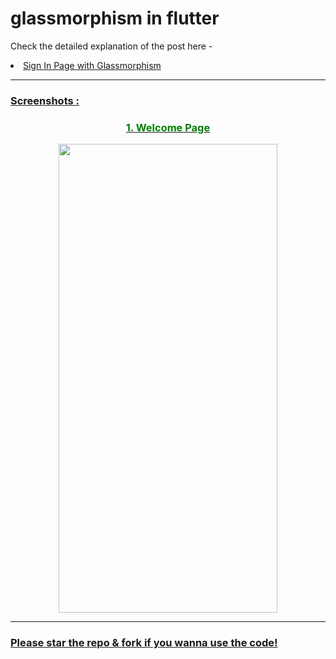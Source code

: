 # glassmorphism in flutter

Check the detailed explanation of the post here - 
<li><a href=https://www.instagram.com/p/CRGxygpjpK9/?utm_source=ig_web_copy_link"> Sign In Page with Glassmorphism  </li>
  
***
### Screenshots :

<h3 align="center" style="color:green" >1. Welcome Page</h3>
 <p align="center">
<img src="https://user-images.githubusercontent.com/36128196/125093996-86024280-e0f0-11eb-9579-dbfa1e2358c2.png" width="350", height = "750"></img>
</p>

***
  
  ### Please star the repo & fork if you wanna use the code!
  

